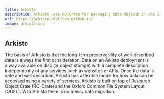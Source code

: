 ```yaml
---
title: Arkisto
description: Arkisto uses RO-Crate for packaging data objects in the 3 uses cases described below, Modern PARADISEC, UTS Research Data Repository and UTS Cultural Datasets. As part of these use-cases they have been developing or enhancing their tooling to facilitate their use of RO-Crate
url: https://arkisto-platform.github.io/
image: arkisto.png
---
```

## Arkisto

The basis of Arkisto is that the long-term preservability of well-described data is always the first consideration.
Data on an Arkisto deployment is alway available on disc (or object storage) with a complete description independently of any services such as websites or APIs. Once the data is safe and well described, Arkisto has a flexible model for how data can be accessed using a variety of services.
Arkisto is built on top of Research Object Crate (RO-Crate) and the Oxford Common File System Layout (OCFL).
With Arkisto there is no messy data migration.